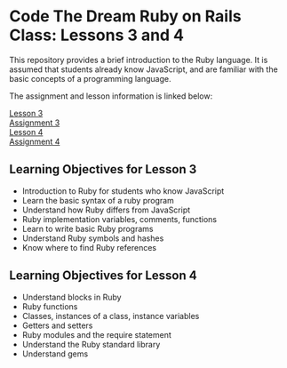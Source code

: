 # Code The Dream Ruby on Rails Class: Lessons 3 and 4

This repository provides a brief introduction to the Ruby language.  It is assumed that students already know JavaScript, and are familiar with the basic concepts of a programming language.

The assignment and lesson information is linked below:

[Lesson 3](/lessons/Lesson-3-Ruby-Part-1.md)  
[Assignment 3](/lessons/Assignment-3-Ruby-Part-1.md)  
[Lesson 4](/lessons/Lesson-4-Ruby-Part-2.md)  
[Assignment 4](/lessons/Assignment-4-Ruby-Part-2.md)  

## Learning Objectives for Lesson 3

- Introduction to Ruby for students who know JavaScript
- Learn the basic syntax of a ruby program
- Understand how Ruby differs from JavaScript
- Ruby implementation variables, comments, functions
- Learn to write basic Ruby programs
- Understand Ruby symbols and hashes
- Know where to find Ruby references

## Learning Objectives for Lesson 4

- Understand blocks in Ruby
- Ruby functions
- Classes, instances of a class, instance variables
- Getters and setters
- Ruby modules and the require statement
- Understand the Ruby standard library
- Understand gems
